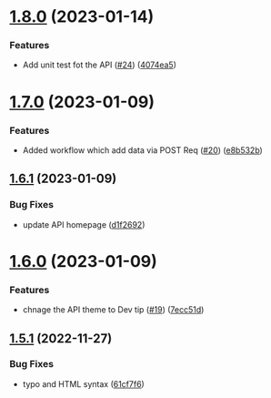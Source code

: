 # [1.8.0](https://github.com/Pradumnasaraf/OpenSource-API/compare/v1.7.0...v1.8.0) (2023-01-14)


### Features

* Add unit test fot the API ([#24](https://github.com/Pradumnasaraf/OpenSource-API/issues/24)) ([4074ea5](https://github.com/Pradumnasaraf/OpenSource-API/commit/4074ea52f010c3e4732ea998ce710b6f4d554eb9))



# [1.7.0](https://github.com/Pradumnasaraf/OpenSource-API/compare/v1.6.1...v1.7.0) (2023-01-09)


### Features

* Added workflow which add data via POST Req ([#20](https://github.com/Pradumnasaraf/OpenSource-API/issues/20)) ([e8b532b](https://github.com/Pradumnasaraf/OpenSource-API/commit/e8b532b5c23d5d51dcc4e238d20a8bdf00cbcde0))



## [1.6.1](https://github.com/Pradumnasaraf/OpenSource-API/compare/v1.6.0...v1.6.1) (2023-01-09)


### Bug Fixes

* update API homepage ([d1f2692](https://github.com/Pradumnasaraf/OpenSource-API/commit/d1f269206d6208420ebd378ee0a06f7aeccf849a))



# [1.6.0](https://github.com/Pradumnasaraf/OpenSource-API/compare/v1.5.1...v1.6.0) (2023-01-09)


### Features

* chnage the API theme to Dev tip ([#19](https://github.com/Pradumnasaraf/OpenSource-API/issues/19)) ([7ecc51d](https://github.com/Pradumnasaraf/OpenSource-API/commit/7ecc51dd5f9734b21efcbb513739f214f417da64))



## [1.5.1](https://github.com/Pradumnasaraf/OpenSource-API/compare/v1.5.0...v1.5.1) (2022-11-27)


### Bug Fixes

* typo and HTML syntax ([61cf7f6](https://github.com/Pradumnasaraf/OpenSource-API/commit/61cf7f6681895cceccbcffa716fc9f972fc26460))



